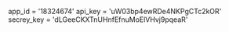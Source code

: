 app_id = '18324674'
api_key = 'uW03bp4ewRDe4NKPgCTc2kOR'
secrey_key = 'dLGeeCKXTnUHnfEfnuMoElVHvj9pqeaR'
